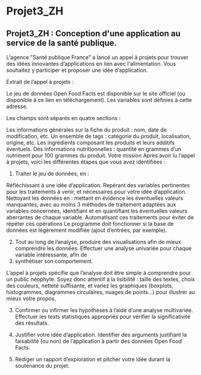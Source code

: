 # Projet3_ZH
## Projet3_ZH :  Conception d'une application au service de la santé publique.

L'agence "Santé publique France" a lancé un appel à projets pour trouver des idées innovantes d’applications en lien avec l'alimentation. Vous souhaitez y participer
et proposer une idée d’application.

Extrait de l’appel à projets :

Le jeu de données Open Food Facts est disponible sur le site officiel (ou disponible à ce lien en téléchargement). Les variables sont définies à cette adresse.

Les champs sont séparés en quatre sections :

Les informations générales sur la fiche du produit : nom, date de modification, etc.
Un ensemble de tags : catégorie du produit, localisation, origine, etc.
Les ingrédients composant les produits et leurs additifs éventuels.
Des informations nutritionnelles : quantité en grammes d’un nutriment pour 100 grammes du produit.
Votre mission
Après avoir lu l’appel à projets, voici les différentes étapes que vous avez identifiées :

1) Traiter le jeu de données, en :

Réfléchissant à une idée d’application.
Repérant des variables pertinentes pour les traitements à venir, et nécessaires pour votre idée d’application.
Nettoyant les données en :
mettant en évidence les éventuelles valeurs manquantes, avec au moins 3 méthodes de traitement adaptées aux variables concernées,
identifiant et en quantifiant les éventuelles valeurs aberrantes de chaque variable.
Automatisant ces traitements pour éviter de répéter ces opérations
Le programme doit fonctionner si la base de données est légèrement modifiée (ajout d’entrées, par exemple).

2) Tout au long de l’analyse, produire des visualisations afin de mieux comprendre les données. Effectuer une analyse univariée pour chaque variable intéressante, afin de
3)  synthétiser son comportement.

L’appel à projets spécifie que l’analyse doit être simple à comprendre pour un public néophyte. Soyez donc attentif à la lisibilité : taille des textes, choix des couleurs,
netteté suffisante, et variez les graphiques (boxplots, histogrammes, diagrammes circulaires, nuages de points…) pour illustrer au mieux votre propos.

3) Confirmer ou infirmer les hypothèses à l’aide d’une analyse multivariée. Effectuer les tests statistiques appropriés pour vérifier la significativité des résultats.

4) Justifier votre idée d’application. Identifier des arguments justifiant la faisabilité (ou non) de l’application à partir des données Open Food Facts.

5) Rédiger un rapport d’exploration et pitcher votre idée durant la soutenance du projet.
